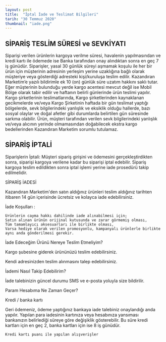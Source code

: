 ```yaml
---
layout: post
title:  "İptal İade ve Teslimat Bilgileri"
tarih: "30 Temmuz 2020"
thumbnail: "iade.png"
---
```


## SİPARİŞ TESLİM SÜRESİ ve SEVKİYATI

Siparişi verilen ürünlerin kargoya verilme süresi, havalenin yapılmasından ve kredi kartı ile ödemede ise Banka tarafından onay alındıktan sonra en geç 7 iş günüdür. Siparişler, yasal 30 günlük süreyi aşmamak koşulu ile her bir ürün için müşterinin adresinin yerleşim yerine uzaklığına bağlı olarak müşteriye veya gösterdiği adresteki kişi/kuruluşa teslim edilir. Kazandıran Marketim’e yazılı bildirimle ek 10 (on) günlük süre uzatım hakkını saklı tutar. Eğer müşterinin bulunduğu yerde kargo acentesi mevcut değil ise Mobil Bölge olarak tabir edilir ve haftanın belirli günlerinde ürün teslimi yapılır. Kargo şirketlerinin teslimatlarında, Kargo şirketlerinden kaynaklanan gecikmelerde ve/veya Kargo Şirketinin haftada bir gün teslimat yaptığı bölgelerde, sevk bilgilerindeki yanlışlık ve eksiklik olduğu hallerde, bazı sosyal olaylar ve doğal afetler gibi durumlarda belirtilen gün süresinde sarkma olabilir. Ürün, müşteri tarafından verilen sevk bilgilerindeki yanlışlık ve/veya alıcının yerinde olmamasından doğabilecek ekstra kargo bedellerinden Kazandıran Marketim  sorumlu tutulamaz.

 

## SİPARİŞ İPTALİ

Siparişlerin İptali: Müşteri sipariş girişini ve ödemesini gerçekleştirdikten sonra, siparişi kargoya verilene kadar bu siparişi iptal edebilir. Sipariş kargoya teslim edildikten sonra iptal işlemi yerine iade prosedürü takip edilmelidir.



 SİPARİŞ İADESİ

Kazandıran Marketim'den satın aldığınız ürünleri teslim aldığınız tarihten itibaren 14 gün içerisinde ücretsiz ve kolayca iade edebilirsiniz.

 

İade Koşulları :

    Ürünlerin cayma hakkı dahilinde iade alınabilmesi için;
    Satın alınan ürünün orijinal kutusunda ve zarar görmemiş olması,
    Tüm tamamlayıcı aksesuarları ile birlikte olması,
    Varsa hediye olarak verilen promosyonlu, kampanyalı ürünlerle birlikte aynı anda gönderilmesi gerekir.

 

İade Edeceğim Ürünü Nereye Teslim Etmeliyim?

Kargo şubesine giderek ürününüzü teslim edebilirsiniz.

Kendi adresinizden teslim alınmasını talep edebilirsiniz.

İademi Nasıl Takip Edebilirim?

İade talebinizin güncel durumu SMS ve e-posta yoluyla size bildirilir.

Param Hesabıma Ne Zaman Geçer?

Kredi / banka kartı

Geri ödemeniz, ödeme yaptığınız bankaya iade talebiniz onaylandığı anda yapılır.
Yapılan para iadesinin kartınıza veya hesabınıza yansıması bankanızın belirlediği süreye göre değişiklik gösterebilir. Bu süre kredi kartları için en geç 2, banka kartları için ise 8 iş günüdür.

    Kredi kartı puanı ile yapılan alışverişler